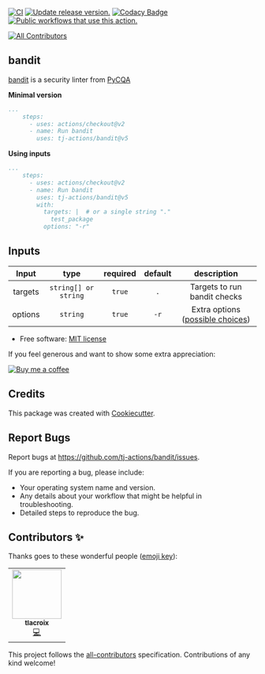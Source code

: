 [![CI](https://github.com/tj-actions/bandit/workflows/CI/badge.svg)](https://github.com/tj-actions/bandit/actions?query=workflow%3ACI)
[![Update release version.](https://github.com/tj-actions/bandit/workflows/Update%20release%20version./badge.svg)](https://github.com/tj-actions/bandit/actions?query=workflow%3A%22Update+release+version.%22)
[![Codacy Badge](https://api.codacy.com/project/badge/Grade/a1285ea955d346f9a37355933835aabd)](https://app.codacy.com/gh/tj-actions/bandit?utm_source=github.com\&utm_medium=referral\&utm_content=tj-actions/bandit\&utm_campaign=Badge_Grade_Settings)
[![Public workflows that use this action.](https://img.shields.io/endpoint?url=https%3A%2F%2Fapi-tj-actions1.vercel.app%2Fapi%2Fgithub-actions%2Fused-by%3Faction%3Dtj-actions%2Fbandit%26badge%3Dtrue)](https://github.com/search?o=desc\&q=tj-actions+bandit+language%3AYAML\&s=\&type=Code)

<!-- ALL-CONTRIBUTORS-BADGE:START - Do not remove or modify this section -->

[![All Contributors](https://img.shields.io/badge/all_contributors-1-orange.svg?style=flat-square)](#contributors-)

<!-- ALL-CONTRIBUTORS-BADGE:END -->

## bandit

[bandit](https://github.com/PyCQA/bandit) is a security linter from [PyCQA](https://github.com/PyCQA?type=source)

**Minimal version**

```yaml
...
    steps:
      - uses: actions/checkout@v2
      - name: Run bandit
        uses: tj-actions/bandit@v5
```

**Using inputs**

```yaml
...
    steps:
      - uses: actions/checkout@v2
      - name: Run bandit
        uses: tj-actions/bandit@v5
        with:
          targets: |  # or a single string "." 
            test_package
          options: "-r"
```

## Inputs

|   Input       |    type    |  required     |  default                      |  description  |
|:-------------:|:-----------:|:-------------:|:----------------------------:|:-------------:|
| targets |  `string[] or string`   |    `true`    | `.`                      | Targets to run bandit checks  |
| options |  `string`   |    `true`    | `-r`                      | Extra options ([possible choices](https://github.com/tj-actions/bandit/blob/main/action.yml#L13))  |

*   Free software: [MIT license](LICENSE)

If you feel generous and want to show some extra appreciation:

[![Buy me a coffee][buymeacoffee-shield]][buymeacoffee]

[buymeacoffee]: https://www.buymeacoffee.com/jackton1

[buymeacoffee-shield]: https://www.buymeacoffee.com/assets/img/custom_images/orange_img.png

## Credits

This package was created with [Cookiecutter](https://github.com/cookiecutter/cookiecutter).

## Report Bugs

Report bugs at https://github.com/tj-actions/bandit/issues.

If you are reporting a bug, please include:

*   Your operating system name and version.
*   Any details about your workflow that might be helpful in troubleshooting.
*   Detailed steps to reproduce the bug.

## Contributors ✨

Thanks goes to these wonderful people ([emoji key](https://allcontributors.org/docs/en/emoji-key)):

<!-- ALL-CONTRIBUTORS-LIST:START - Do not remove or modify this section -->

<!-- prettier-ignore-start -->

<!-- markdownlint-disable -->

<table>
  <tr>
    <td align="center"><a href="https://nuagelab.com"><img src="https://avatars.githubusercontent.com/u/4560307?v=4?s=100" width="100px;" alt=""/><br /><sub><b>tlacroix</b></sub></a><br /><a href="https://github.com/tj-actions/bandit/commits?author=tlacroix" title="Code">💻</a></td>
  </tr>
</table>

<!-- markdownlint-restore -->

<!-- prettier-ignore-end -->

<!-- ALL-CONTRIBUTORS-LIST:END -->

This project follows the [all-contributors](https://github.com/all-contributors/all-contributors) specification. Contributions of any kind welcome!
